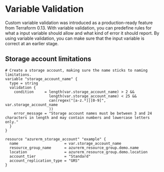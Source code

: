 # Variable Validation

Custom variable validation was introduced as a production-ready feature from Terraform 0.13. With variable validation, you can predefine rules for what a input variable should allow and what kind of error it should report. By using variable validation, you can make sure that the input variable is correct at an earlier stage.

## Storage account limitations

```hcl
# Create a storage account, making sure the name sticks to naming limitations.
variable "storage_account_name" {
  type = string
  validation {
    condition     = length(var.storage_account_name) > 2 && 
                    length(var.storage_account_name) < 25 && 
                    can(regex("[a-z.*]|[0-9]", var.storage_account_name
                    ))
    error_message = "Storage account names must be between 3 and 24 characters in length and may contain numbers and lowercase letters only."
  }
}

resource "azurerm_storage_account" "example" {
  name                     = var.storage_account_name
  resource_group_name      = azurerm_resource_group.demo.name
  location                 = azurerm_resource_group.demo.location
  account_tier             = "Standard"
  account_replication_type = "GRS"
}
```